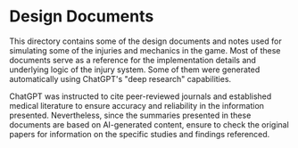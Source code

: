 # Design Documents

This directory contains some of the design documents and notes used for simulating some of the injuries and mechanics in the game. Most of these documents serve as a reference for the implementation details and underlying logic of the injury system. Some of them were generated automatically using ChatGPT's "deep research" capabilities.

ChatGPT was instructed to cite peer-reviewed journals and established medical literature to ensure accuracy and reliability in the information presented. Nevertheless, since the summaries presented in these documents are based on AI-generated content, ensure to check the original papers for information on the specific studies and findings referenced.